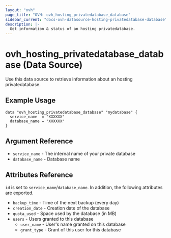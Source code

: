 ```yaml
---
layout: "ovh"
page_title: "OVH: ovh_hosting_privatedatabase_database"
sidebar_current: "docs-ovh-datasource-hosting-privatedatabase-database"
description: |-
  Get information & status of an hosting privatedatabase.
---
```


# ovh_hosting_privatedatabase_database (Data Source)

Use this data source to retrieve information about an hosting privatedatabase.

## Example Usage

```hcl
data "ovh_hosting_privatedatabase_database" "mydatabase" {
  service_name  = "XXXXXX"
  database_name = "XXXXXX"
}
```

## Argument Reference

* `service_name` - The internal name of your private database
* `database_name` - Database name

## Attributes Reference

`id` is set to `service_name`/`database_name`. In addition, the following attributes are exported.

* `backup_time` - Time of the next backup (every day)
* `creation_date` - Creation date of the database
* `quota_used` - Space used by the database (in MB)
* `users` - Users granted to this database
  * `user_name` - User's name granted on this database
  * `grant_type` - Grant of this user for this database
